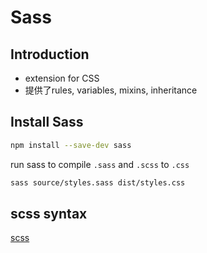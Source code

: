 # Sass

## Introduction

- extension for CSS
- 提供了rules, variables, mixins, inheritance

## Install Sass

```bash
npm install --save-dev sass
```

run sass to compile `.sass` and `.scss` to `.css`

```bash
sass source/styles.sass dist/styles.css
```
## scss syntax

[scss](scss.md)
